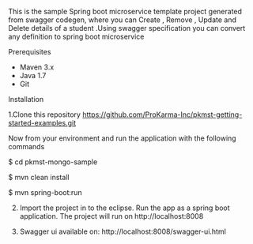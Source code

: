 This is the sample Spring boot microservice template project generated from swagger codegen, where you can Create , Remove , Update and Delete details of a student .Using swagger specification you can convert any definition to spring boot microservice

Prerequisites

- Maven 3.x
- Java 1.7
- Git

Installation

1.Clone this repository
https://github.com/ProKarma-Inc/pkmst-getting-started-examples.git

Now from your environment and run the application with the following commands

$ cd pkmst-mongo-sample

$ mvn clean install

$ mvn spring-boot:run

2.  Import the project in to the eclipse. Run the app as a spring boot application. The project will run on http://localhost:8008  

3) Swagger ui available on:
http://localhost:8008/swagger-ui.html
